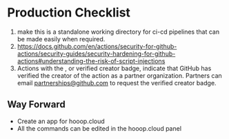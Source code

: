 # Production Checklist

1. make this is a standalone working directory for ci-cd pipelines that can be made easily when required.
2. https://docs.github.com/en/actions/security-for-github-actions/security-guides/security-hardening-for-github-actions#understanding-the-risk-of-script-injections
3. Actions with the , or verified creator badge, indicate that GitHub has verified the creator of the action as a partner organization. Partners can email partnerships@github.com to request the verified creator badge.

## Way Forward

- Create an app for hooop.cloud
- All the commands can be edited in the hooop.cloud panel
